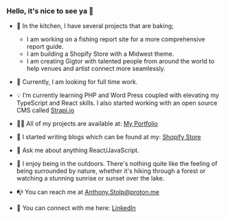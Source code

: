 ### Hello, it's nice to see ya 👋

- :honey_pot: In the kitchen, I have several projects that are baking;
      <ul>
            <li>I am working on a fishing report site for a more comprehensive report guide.</li>
            <li>I am building a Shopify Store with a Midwest theme.</li>
            <li>I am creating Gigtor with talented people from around the world to help venues and artist connect more seamlessly.</li>
      </ul>
- :eyes: Currently, I am looking for full time work.
- :bulb: I’m currently learning PHP and Word Press coupled with elevating my TypeScript and React skills. I also started working with an open source CMS called <a href="https://strapi.io">Strapi.io</a>
- :man_technologist: All of my projects are available at: <a href="https://anthonystolp.dev">My Portfolio</a>
- :memo: I started writing blogs which can be found at my: <a href="https://PolarLightsApparel.com/blogs/news">Shopify Store</a>
- :speech_balloon: Ask me about anything React/JavaScript.
- :evergreen_tree: I enjoy being in the outdoors. There's nothing quite like the feeling of being surrounded by nature, whether it's hiking through a forest or watching a stunning sunrise or sunset over the lake.

- :mailbox_with_no_mail: You can reach me at <a href="mailto:anthony.stolp@proton.me">Anthony.Stolp@proton.me</a>
- :handshake: You can connect with me here: <a href="https://linkedin.com/in/anthonyjstolp">LinkedIn</a>
